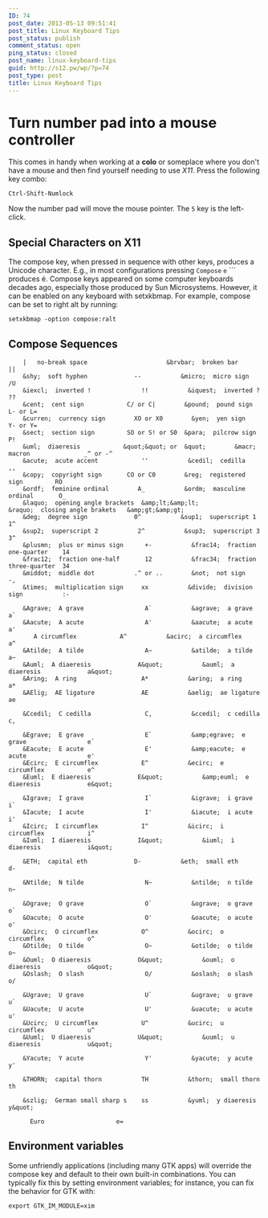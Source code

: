 ```yaml
---
ID: 74
post_date: 2013-05-13 09:51:41
post_title: Linux Keyboard Tips
post_status: publish
comment_status: open
ping_status: closed
post_name: linux-keyboard-tips
guid: http://s12.pw/wp/?p=74
post_type: post
title: Linux Keyboard Tips
---
```


# Turn number pad into a mouse controller

This comes in handy when working at a **colo** or someplace where you
don't have a mouse and then find yourself needing to use _X11_. Press
the following key combo:

    Ctrl-Shift-Numlock

Now the number pad will move the mouse pointer. The `5` key is the
left-click.

## Special Characters on X11


The compose key, when pressed in sequence with other keys, produces a
Unicode character. E.g., in most configurations pressing `Compose` `e`
`\`` produces &eacute;. Compose keys appeared on some computer keyboards
decades ago, especially those produced by Sun Microsystems. However,
it can be enabled on any keyboard with setxkbmap. For example, compose
can be set to right alt by running:

    setxkbmap -option compose:ralt

## Compose Sequences

```
    |   no-break space                      &brvbar;  broken bar              ||
    &shy;  soft hyphen             --           &micro;  micro sign              /U
    &iexcl;  inverted !              !!           &iquest;  inverted ?              ??
    &cent;  cent sign            C/ or C|        &pound;  pound sign           L- or L=
    &curren;  currency sign        XO or X0        &yen;  yen sign             Y- or Y=
    &sect;  section sign         SO or S! or S0  &para;  pilcrow sign            P!
    &uml;  diaeresis            &quot;&quot; or  &quot;        &macr;  macron               _^ or -^
    &acute;  acute accent            ''           &cedil;  cedilla                 ,,
    &copy;  copyright sign       CO or C0        &reg;  registered sign         RO
    &ordf;  feminine ordinal        A_           &ordm;  masculine ordinal       O_
    &laquo;  opening angle brackets  &amp;lt;&amp;lt;           &raquo;  closing angle brakets   &amp;gt;&amp;gt;
    &deg;  degree sign             0^           &sup1;  superscript 1           1^
    &sup2;  superscript 2           2^           &sup3;  superscript 3           3^
    &plusmn;  plus or minus sign      +-           &frac14;  fraction one-quarter    14
    &frac12;  fraction one-half       12           &frac34;  fraction three-quarter  34
    &middot;  middle dot           .^ or ..        &not;  not sign                -,
    &times;  multiplication sign     xx           &divide;  division sign           :-

    &Agrave;  A grave                 A`           &agrave;  a grave                 a`
    &Aacute;  A acute                 A'           &aacute;  a acute                 a'
       A circumflex            A^           &acirc;  a circumflex            a^
    &Atilde;  A tilde                 A~           &atilde;  a tilde                 a~
    &Auml;  A diaeresis             A&quot;           &auml;  a diaeresis             a&quot;
    &Aring;  A ring                  A*           &aring;  a ring                  a*
    &AElig;  AE ligature             AE           &aelig;  ae ligature             ae

    &Ccedil;  C cedilla               C,           &ccedil;  c cedilla               c,

    &Egrave;  E grave                 E`           &amp;egrave;  e grave                 e`
    &Eacute;  E acute                 E'           &amp;eacute;  e acute                 e'
    &Ecirc;  E circumflex            E^           &ecirc;  e circumflex            e^
    &Euml;  E diaeresis             E&quot;           &amp;euml;  e diaeresis             e&quot;

    &Igrave;  I grave                 I`           &igrave;  i grave                 i`
    &Iacute;  I acute                 I'           &iacute;  i acute                 i'
    &Icirc;  I circumflex            I^           &icirc;  i circumflex            i^
    &Iuml;  I diaeresis             I&quot;           &iuml;  i diaeresis             i&quot;

    &ETH;  capital eth             D-           &eth;  small eth               d-

    &Ntilde;  N tilde                 N~           &ntilde;  n tilde                 n~

    &Ograve;  O grave                 O`           &ograve;  o grave                 o`
    &Oacute;  O acute                 O'           &oacute;  o acute                 o'
    &Ocirc;  O circumflex            O^           &ocirc;  o circumflex            o^
    &Otilde;  O tilde                 O~           &otilde;  o tilde                 o~
    &Ouml;  O diaeresis             O&quot;           &ouml;  o diaeresis             o&quot;
    &Oslash;  O slash                 O/           &oslash;  o slash                 o/

    &Ugrave;  U grave                 U`           &ugrave;  u grave                 u`
    &Uacute;  U acute                 U'           &uacute;  u acute                 u'
    &Ucirc;  U circumflex            U^           &ucirc;  u circumflex            u^
    &Uuml;  U diaeresis             U&quot;           &uuml;  u diaeresis             u&quot;

    &Yacute;  Y acute                 Y'           &yacute;  y acute                 y'

    &THORN;  capital thorn           TH           &thorn;  small thorn             th

    &szlig;  German small sharp s    ss           &yuml;  y diaeresis             y&quot;

      Euro                    e=
```

## Environment variables


Some unfriendly applications (including many GTK apps) will override
the compose key and default to their own built-in combinations. You
can typically fix this by setting environment variables; for instance,
you can fix the behavior for GTK with:

    export GTK_IM_MODULE=xim

